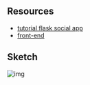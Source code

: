 ## Resources
* [tutorial flask social app](https://blog.miguelgrinberg.com/)
* [front-end](https://www.liquidlight.co.uk/blog/article/getting-started-with-webpack-3)


## Sketch
![img](https://cdn.dribbble.com/users/354067/screenshots/2987814/attachments/623130/profile.jpg)

